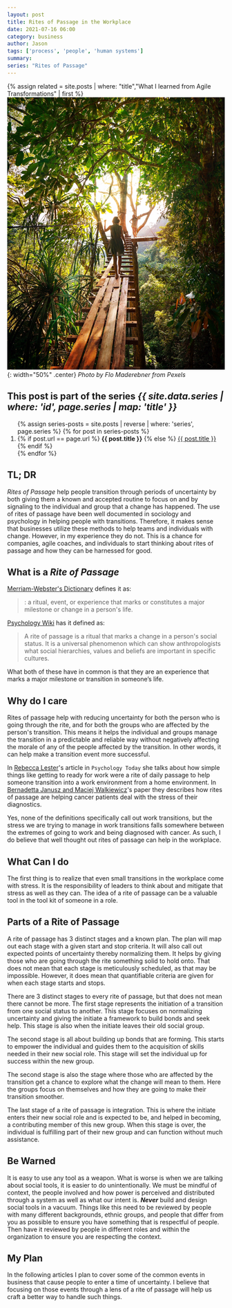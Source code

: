 ```yaml
---
layout: post
title: Rites of Passage in the Workplace
date: 2021-07-16 06:00
category: business
author: Jason
tags: ['process', 'people', 'human systems']
summary:
series: "Rites of Passage"
---
```


{% assign related = site.posts | where: "title","What I learned from Agile Transformations" | first %}
![Woman on wooden bridge in forest](/assets/img/posts/2021/07/pexels-flo-maderebner-238631.jpg){: width="50%" .center}
_Photo by Flo Maderebner from Pexels_

<aside class="series">
  <h2>This post is part of the series <em>{{ site.data.series | where: 'id', page.series | map: 'title' }}</em></h2>
  <ol>
    {% assign series-posts = site.posts | reverse | where: 'series', page.series %}
    {% for post in series-posts %}
    <li>
      {% if post.url == page.url %}
      <strong>{{ post.title }}</strong>
      {% else %}
      <a href="{{ site.baseurl }}{{ post.url }}">{{ post.title }}</a>
      {% endif %}
    </li>
    {% endfor %}
  </ol>
</aside>

## TL; DR

_Rites of Passage_ help people transition through periods of uncertainty by both giving them a known and accepted routine to focus on and by signaling to the individual and group that a change has happened. The use of rites of passage have been well documented in sociology and psychology in helping people with transitions. Therefore, it makes sense that businesses utilize these methods to help teams and individuals with change. However, in my experience they do not. This is a chance for companies, agile coaches, and individuals to start thinking about rites of passage and how they can be harnessed for good.

## What is a _Rite of Passage_
 
[Merriam-Webster's Dictionary](https://www.merriam-webster.com/dictionary/rite%20of%20passage) defines it as:

> : a ritual, event, or experience that marks or constitutes a major milestone or change in a person's life.

[Psychology Wiki](https://psychology.wikia.org/wiki/Rites_of_passage) has it defined as:

> A rite of passage is a ritual that marks a change in a person's social status. It is a universal phenomenon which can show anthropologists what social hierarchies, values and beliefs are important in specific cultures.

What both of these have in common is that they are an experience that marks a major milestone or transition in someone’s life.

## Why do I care

Rites of passage help with reducing uncertainty for both the person who is going through the rite, and for both the groups who are affected by the person's transition. This means it helps the individual and groups manage the transition in a predictable and reliable way without negatively affecting the morale of any of the people affected by the transition. In other words, it can help make a transition event more successful.

In [Rebecca Lester](https://www.psychologytoday.com/us/blog/anthropology-in-mind/202005/the-importance-ritual)'s article in `Psychology Today` she talks about how simple things like getting to ready for work were a rite of daily passage to help someone transition into a work environment from a home environment. In [Bernadetta Janusz and Maciej Walkiewicz](https://www.ncbi.nlm.nih.gov/pmc/articles/PMC6105198/)'s paper they describes how rites of passage are helping cancer patients deal with the stress of their diagnostics.

Yes, none of the definitions specifically call out work transitions, but the stress we are trying to manage in work transitions falls somewhere between the extremes of going to work and being diagnosed with cancer. As such, I do believe that well thought out rites of passage can help in the workplace.

## What Can I do

The first thing is to realize that even small transitions in the workplace come with stress. It is the responsibility of leaders to think about and mitigate that stress as well as they can. The idea of a rite of passage can be a valuable tool in the tool kit of someone in a role.

## Parts of a Rite of Passage

A rite of passage has 3 distinct stages and a known plan. The plan will map out each stage with a given start and stop criteria. It will also call out expected points of uncertainty thereby normalizing them. It helps by giving those who are going through the rite something solid to hold onto. That does not mean that each stage is meticulously scheduled, as that may be impossible. However, it does mean that quantifiable criteria are given for when each stage starts and stops.

There are 3 distinct stages to every rite of passage, but that does not mean there cannot be more. The first stage represents the initiation of a transition from one social status to another. This stage focuses on normalizing uncertainty and giving the initiate a framework to build bonds and seek help. This stage is also when the initiate leaves their old social group.

The second stage is all about building up bonds that are forming. This starts to empower the individual and guides them to the acquisition of skills needed in their new social role. This stage will set the individual up for success within the new group.

The second stage is also the stage where those who are affected by the transition get a chance to explore what the change will mean to them. Here the groups focus on themselves and how they are going to make their transition smoother.

The last stage of a rite of passage is integration. This is where the initiate enters their new social role and is expected to be, and helped in becoming, a contributing member of this new group. When this stage is over, the individual is fulfilling part of their new group and can function without much assistance.

## Be Warned

It is easy to use any tool as a weapon. What is worse is when we are talking about social tools, it is easier to do unintentionally. We must be mindful of context, the people involved and how power is perceived and distributed through a system as well as what our intent is. **_Never_** build and design social tools in a vacuum. Things like this need to be reviewed by people with many different backgrounds, ethnic groups, and people that differ from you as possible to ensure you have something that is respectful of people. Then have it reviewed by people in different roles and within the organization to ensure you are respecting the context.

## My Plan

In the following articles I plan to cover some of the common events in business that cause people to enter a time of uncertainty. I believe that focusing on those events through a lens of a rite of passage will help us craft a better way to handle such things.